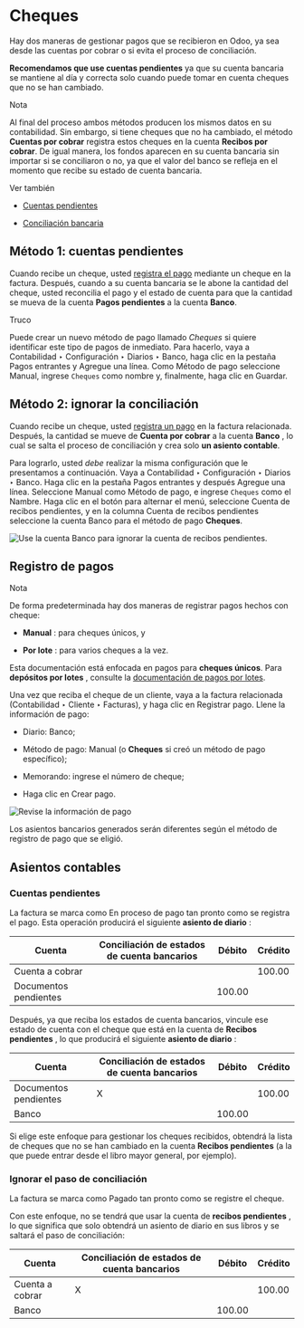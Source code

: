 # Cheques

Hay dos maneras de gestionar pagos que se recibieron en Odoo, ya sea desde las
cuentas por cobrar o si evita el proceso de conciliación.

**Recomendamos que use cuentas pendientes** ya que su cuenta bancaria se
mantiene al día y correcta solo cuando puede tomar en cuenta cheques que no se
han cambiado.

Nota

Al final del proceso ambos métodos producen los mismos datos en su
contabilidad. Sin embargo, si tiene cheques que no ha cambiado, el método
**Cuentas por cobrar** registra estos cheques en la cuenta **Recibos por
cobrar**. De igual manera, los fondos aparecen en su cuenta bancaria sin
importar si se conciliaron o no, ya que el valor del banco se refleja en el
momento que recibe su estado de cuenta bancaria.

Ver también

  * [Cuentas pendientes](../bank.html#bank-outstanding-accounts)

  * [Conciliación bancaria](../get_started/cheat_sheet.html#accounting-reconciliation)

## Método 1: cuentas pendientes

Cuando recibe un cheque, usted [registra el pago](../bank/reconciliation.html)
mediante un cheque en la factura. Después, cuando a su cuenta bancaria se le
abone la cantidad del cheque, usted reconcilia el pago y el estado de cuenta
para que la cantidad se mueva de la cuenta **Pagos pendientes** a la cuenta
**Banco**.

Truco

Puede crear un nuevo método de pago llamado _Cheques_ si quiere identificar
este tipo de pagos de inmediato. Para hacerlo, vaya a Contabilidad ‣
Configuración ‣ Diarios ‣ Banco, haga clic en la pestaña Pagos entrantes y
Agregue una línea. Como Método de pago seleccione Manual, ingrese `Cheques`
como nombre y, finalmente, haga clic en Guardar.

## Método 2: ignorar la conciliación

Cuando recibe un cheque, usted [registra un pago](../bank/reconciliation.html)
en la factura relacionada. Después, la cantidad se mueve de **Cuenta por
cobrar** a la cuenta **Banco** , lo cual se salta el proceso de conciliación y
crea solo **un asiento contable**.

Para lograrlo, usted _debe_ realizar la misma configuración que le presentamos
a continuación. Vaya a Contabilidad ‣ Configuración ‣ Diarios ‣ Banco. Haga
clic en la pestaña Pagos entrantes y después Agregue una línea. Seleccione
Manual como Método de pago, e ingrese `Cheques` como el Nambre. Haga clic en
el botón para alternar el menú, seleccione Cuenta de recibos pendientes, y en
la columna Cuenta de recibos pendientes seleccione la cuenta Banco para el
método de pago **Cheques**.

![Use la cuenta Banco para ignorar la cuenta de recibos
pendientes.](../../../../_images/outstanding-payment-accounts.png)

## Registro de pagos

Nota

De forma predeterminada hay dos maneras de registrar pagos hechos con cheque:

  * **Manual** : para cheques únicos, y

  * **Por lote** : para varios cheques a la vez.

Esta documentación está enfocada en pagos para **cheques únicos**. Para
**depósitos por lotes** , consulte la [documentación de pagos por
lotes](batch.html).

Una vez que reciba el cheque de un cliente, vaya a la factura relacionada
(Contabilidad ‣ Cliente ‣ Facturas), y haga clic en Registrar pago. Llene la
información de pago:

  * Diario: Banco;

  * Método de pago: Manual (o **Cheques** si creó un método de pago específico);

  * Memorando: ingrese el número de cheque;

  * Haga clic en Crear pago.

![Revise la información de pago](../../../../_images/payment-checks.png)

Los asientos bancarios generados serán diferentes según el método de registro
de pago que se eligió.

## Asientos contables

### Cuentas pendientes

La factura se marca como En proceso de pago tan pronto como se registra el
pago. Esta operación producirá el siguiente **asiento de diario** :

Cuenta | Conciliación de estados de cuenta bancarios | Débito | Crédito  
---|---|---|---  
Cuenta a cobrar |  |  | 100.00  
Documentos pendientes |  | 100.00 |   
  
Después, ya que reciba los estados de cuenta bancarios, vincule ese estado de
cuenta con el cheque que está en la cuenta de **Recibos pendientes** , lo que
producirá el siguiente **asiento de diario** :

Cuenta | Conciliación de estados de cuenta bancarios | Débito | Crédito  
---|---|---|---  
Documentos pendientes | X |  | 100.00  
Banco |  | 100.00 |   
  
Si elige este enfoque para gestionar los cheques recibidos, obtendrá la lista
de cheques que no se han cambiado en la cuenta **Recibos pendientes** (a la
que puede entrar desde el libro mayor general, por ejemplo).

### Ignorar el paso de conciliación

La factura se marca como Pagado tan pronto como se registre el cheque.

Con este enfoque, no se tendrá que usar la cuenta de **recibos pendientes** ,
lo que significa que solo obtendrá un asiento de diario en sus libros y se
saltará el paso de conciliación:

Cuenta | Conciliación de estados de cuenta bancarios | Débito | Crédito  
---|---|---|---  
Cuenta a cobrar | X |  | 100.00  
Banco |  | 100.00 | 

